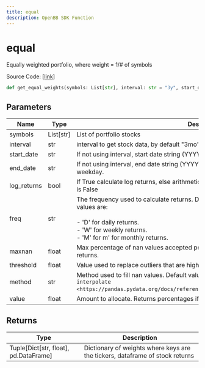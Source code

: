 ```yaml
---
title: equal
description: OpenBB SDK Function
---
```


# equal

Equally weighted portfolio, where weight = 1/# of symbols

Source Code: [[link](https://github.com/OpenBB-finance/OpenBBTerminal/tree/main/openbb_terminal/portfolio/portfolio_optimization/optimizer_model.py#L167)]

```python
def get_equal_weights(symbols: List[str], interval: str = "3y", start_date: str = "", end_date: str = "", log_returns: bool = False, freq: str = "D", maxnan: float = 0.05, threshold: float = 0, method: str = "time", value: float = 1.0) -> Tuple[Dict[str, float], pd.DataFrame]
```
## Parameters

| Name | Type | Description | Default | Optional |
| ---- | ---- | ----------- | ------- | -------- |
| symbols | List[str] | List of portfolio stocks | None | False |
| interval | str | interval to get stock data, by default "3mo" | 3y | True |
| start_date | str | If not using interval, start date string (YYYY-MM-DD) |  | True |
| end_date | str | If not using interval, end date string (YYYY-MM-DD). If empty use last<br/>weekday. |  | True |
| log_returns | bool | If True calculate log returns, else arithmetic returns. Default value<br/>is False | False | True |
| freq | str | The frequency used to calculate returns. Default value is 'D'. Possible<br/>values are:<br/><br/>- 'D' for daily returns.<br/>- 'W' for weekly returns.<br/>- 'M' for m' for monthly returns. | D | True |
| maxnan | float | Max percentage of nan values accepted per asset to be included in<br/>returns. | 0.05 | True |
| threshold | float | Value used to replace outliers that are higher to threshold. | 0 | True |
| method | str | Method used to fill nan values. Default value is 'time'. For more information see `interpolate <https://pandas.pydata.org/docs/reference/api/pandas.DataFrame.interpolate.html>`__. | time | True |
| value | float | Amount to allocate.  Returns percentages if set to 1. | 1.0 | True |

## Returns

| Type | Description |
| ---- | ----------- |
| Tuple[Dict[str, float], pd.DataFrame] | Dictionary of weights where keys are the tickers, dataframe of stock returns |

